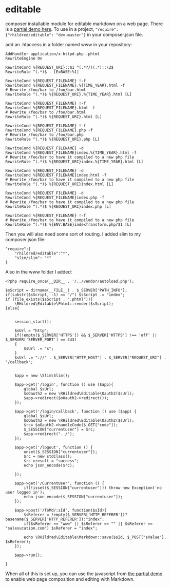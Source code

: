 # editable

composer installable module for editable markdown on a web page. There is a [partial demo here](https://rhildred.github.io/editable). To use in a project, `"require": {"rhildred/editable": "dev-master"}` in your composer.json file.

add an .htaccess in a folder named www in your repository:

    AddHandler application/x-httpd-php .phtml
    RewriteEngine On

    RewriteCond %{REQUEST_URI}::$1 ^(.*?/)(.*)::\2$
    RewriteRule ^(.*)$ - [E=BASE:%1]

    RewriteCond %{REQUEST_FILENAME} !-f
    RewriteCond %{REQUEST_FILENAME}.%{TIME_YEAR}.html -f
    # Rewrite /foo/bar to /foo/bar.html
    RewriteRule ^(.*)$ %{REQUEST_URI}.%{TIME_YEAR}.html [L]

    RewriteCond %{REQUEST_FILENAME} !-f
    RewriteCond %{REQUEST_FILENAME}.html -f
    # Rewrite /foo/bar to /foo/bar.html
    RewriteRule ^(.*)$ %{REQUEST_URI}.html [L]

    RewriteCond %{REQUEST_FILENAME} !-f
    RewriteCond %{REQUEST_FILENAME}.php -f
    # Rewrite /foo/bar to /foo/bar.php
    RewriteRule ^(.*)$ %{REQUEST_URI}.php [L]

    RewriteCond %{REQUEST_FILENAME} -d
    RewriteCond %{REQUEST_FILENAME}index.%{TIME_YEAR}.html -f
    # Rewrite /foo/bar to have it compiled to a new php file
    RewriteRule ^(.*)$ %{REQUEST_URI}index.%{TIME_YEAR}.html [L]

    RewriteCond %{REQUEST_FILENAME} -d
    RewriteCond %{REQUEST_FILENAME}index.html -f
    # Rewrite /foo/bar to have it compiled to a new php file
    RewriteRule ^(.*)$ %{REQUEST_URI}index.html [L]

    RewriteCond %{REQUEST_FILENAME} -d
    RewriteCond %{REQUEST_FILENAME}index.php -f
    # Rewrite /foo/bar to have it compiled to a new php file
    RewriteRule ^(.*)$ %{REQUEST_URI}index.php [L]

    RewriteCond %{REQUEST_FILENAME} !-f
    # Rewrite /foo/bar to have it compiled to a new php file
    RewriteRule ^(.*)$ %{ENV:BASE}indexTransform.php/$1 [L]

Then you will also need some sort of routing. I added slim to my composer.json file:

    "require":{
        "rhildred/editable":"*",
        "slim/slim": "*"
    }
    
Also in the www folder I added:

    <?php require_once(__DIR__ . '/../vendor/autoload.php');

    $sScript = dirname(__FILE__) . $_SERVER['PATH_INFO'];
    if(substr($sScript, -1) == "/") $sScript .= "index";
    if (file_exists($sScript . ".phtml")){
        \RHildred\Editable\Phtml::render($sScript);
    }else{


        session_start();

        $sUrl = "http";
        if(!empty($_SERVER['HTTPS']) && $_SERVER['HTTPS'] !== 'off' || $_SERVER['SERVER_PORT'] == 443)
        {
            $sUrl .= "s";
        }
        $sUrl .= "://" . $_SERVER["HTTP_HOST"] . $_SERVER["REQUEST_URI"] . "/callback";


        $app = new \Slim\Slim();

        $app->get('/login', function () use ($app){
            global $sUrl;
            $oOauth2 = new \RHildred\Editable\Oauth2($sUrl);
            $app->redirect($oOauth2->redirect());
        });

        $app->get('/login/callback', function () use ($app) {
            global $sUrl;
            $oOauth2 = new \RHildred\Editable\Oauth2($sUrl);
            $rc= $oOauth2->handleCode($_GET["code"]);
            $_SESSION["currentuser"] = $rc;
            $app->redirect("../");
        });

        $app->get('/logout', function () {
            unset($_SESSION["currentuser"]);
            $rc = new stdClass();
            $rc->result = "success";
            echo json_encode($rc);

        });

        $app->get('/CurrentUser', function () {
            if(!isset($_SESSION["currentuser"])) throw new Exception('no user logged in');
            echo json_encode($_SESSION["currentuser"]);
        });

        $app->post('/ToMd/:sId', function($sId){
            $sReferer = !empty($_SERVER['HTTP_REFERER'])? basename($_SERVER['HTTP_REFERER']):"index";
            if($sReferer == "www" || $sReferer == "" || $sReferer == "salesucation.com") $sReferer = "index";

            echo \RHildred\Editable\Markdown::save($sId, $_POST["sValue"], $sReferer);
        });

        $app->run();

    }
    
When all of this is set up, you can use the javascript from [the partial demo](https://rhildred.github.io/editable) to enable web page composition and editing with Markdown.